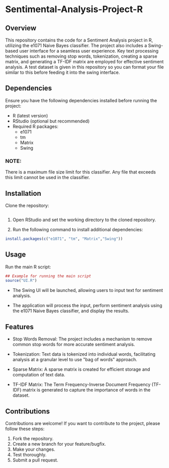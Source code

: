 # Sentimental-Analysis-Project-R

## Overview

This repository contains the code for a Sentiment Analysis project in R, utilizing the e1071 Naive Bayes classifier. The project also includes a Swing-based user interface for a seamless user experience. Key text processing techniques such as removing stop words, tokenization, creating a sparse matrix, and generating a TF-IDF matrix are employed for effective sentiment analysis. A test dataset is given in this repository so you can format your file similar to this before feeding it into the swing interface.

## Dependencies

Ensure you have the following dependencies installed before running the project:

- R (latest version)
- RStudio (optional but recommended)
- Required R packages:
  - e1071
  - tm
  - Matrix
  - Swing

### NOTE:
There is a maximum file size limit for this classifier. Any file that exceeds this limit cannot be used in the classifier.

## Installation
Clone the repository:
```bash

```

1. Open RStudio and set the working directory to the cloned repository.

2. Run the following command to install additional dependencies:

```R
install.packages(c("e1071", "tm", "Matrix","Swing"))
```

## Usage
Run the main R script:

```R
## Example for running the main script
source("UI.R")
```

- The Swing UI will be launched, allowing users to input text for sentiment analysis.

- The application will process the input, perform sentiment analysis using the e1071 Naive Bayes classifier, and display the results.

## Features
- Stop Words Removal: The project includes a mechanism to remove common stop words for more accurate sentiment analysis.

- Tokenization: Text data is tokenized into individual words, facilitating analysis at a granular level to use "bag of words" approach.

- Sparse Matrix: A sparse matrix is created for efficient storage and computation of text data.

- TF-IDF Matrix: The Term Frequency-Inverse Document Frequency (TF-IDF) matrix is generated to capture the importance of words in the dataset.

## Contributions
Contributions are welcome! If you want to contribute to the project, please follow these steps:

  1. Fork the repository.
  2. Create a new branch for your feature/bugfix.
  3. Make your changes.
  4. Test thoroughly.
  5. Submit a pull request.
